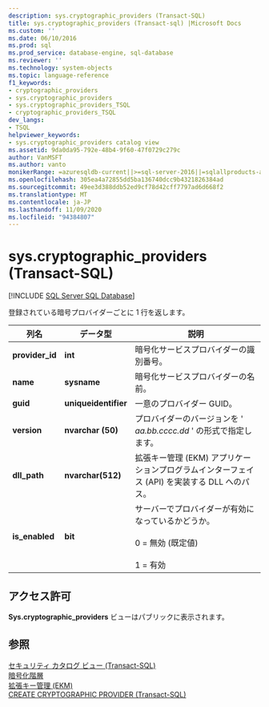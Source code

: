 ```yaml
---
description: sys.cryptographic_providers (Transact-SQL)
title: sys.cryptographic_providers (Transact-sql) |Microsoft Docs
ms.custom: ''
ms.date: 06/10/2016
ms.prod: sql
ms.prod_service: database-engine, sql-database
ms.reviewer: ''
ms.technology: system-objects
ms.topic: language-reference
f1_keywords:
- cryptographic_providers
- sys.cryptographic_providers
- sys.cryptographic_providers_TSQL
- cryptographic_providers_TSQL
dev_langs:
- TSQL
helpviewer_keywords:
- sys.cryptographic_providers catalog view
ms.assetid: 9da0da95-792e-48b4-9f60-47f0729c279c
author: VanMSFT
ms.author: vanto
monikerRange: =azuresqldb-current||>=sql-server-2016||=sqlallproducts-allversions||>=sql-server-linux-2017||=azuresqldb-mi-current
ms.openlocfilehash: 305ea4a72855dd5ba136740dcc9b4321826384ad
ms.sourcegitcommit: 49ee3d388ddb52ed9cf78d42cff7797ad6d668f2
ms.translationtype: MT
ms.contentlocale: ja-JP
ms.lasthandoff: 11/09/2020
ms.locfileid: "94384807"
---
```

# <a name="syscryptographic_providers-transact-sql"></a>sys.cryptographic_providers (Transact-SQL)
[!INCLUDE [SQL Server SQL Database](../../includes/applies-to-version/sql-asdb.md)]

  登録されている暗号プロバイダーごとに 1 行を返します。  
    
|列名|データ型|説明|  
|-----------------|---------------|-----------------|  
|**provider_id**|**int**|暗号化サービスプロバイダーの識別番号。|  
|**name**|**sysname**|暗号化サービスプロバイダーの名前。|  
|**guid**|**uniqueidentifier**|一意のプロバイダー GUID。|  
|**version**|**nvarchar (50)**|プロバイダーのバージョンを ' *aa.bb.cccc.dd* ' の形式で指定します。|  
|**dll_path**|**nvarchar(512)**|拡張キー管理 (EKM) アプリケーションプログラムインターフェイス (API) を実装する DLL へのパス。|  
|**is_enabled**|**bit**|サーバーでプロバイダーが有効になっているかどうか。<br /><br /> 0 = 無効 (既定値)<br /><br /> 1 = 有効|  
  
## <a name="permissions"></a>アクセス許可  
 **Sys.cryptographic_providers** ビューはパブリックに表示されます。  
  
## <a name="see-also"></a>参照  
 [セキュリティ カタログ ビュー &#40;Transact-SQL&#41;](../../relational-databases/system-catalog-views/security-catalog-views-transact-sql.md)   
 [暗号化階層](../../relational-databases/security/encryption/encryption-hierarchy.md)   
 [拡張キー管理 &#40;EKM&#41;](../../relational-databases/security/encryption/extensible-key-management-ekm.md)   
 [CREATE CRYPTOGRAPHIC PROVIDER &#40;Transact-SQL&#41;](../../t-sql/statements/create-cryptographic-provider-transact-sql.md)  
  
  
